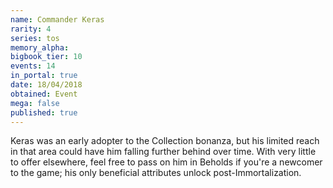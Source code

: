 ```yaml
---
name: Commander Keras
rarity: 4
series: tos
memory_alpha:
bigbook_tier: 10
events: 14
in_portal: true
date: 18/04/2018
obtained: Event
mega: false
published: true
---
```


Keras was an early adopter to the Collection bonanza, but his limited reach in that area could have him falling further behind over time. With very little to offer elsewhere, feel free to pass on him in Beholds if you're a newcomer to the game; his only beneficial attributes unlock post-Immortalization.

